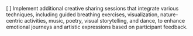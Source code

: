 [ ] Implement additional creative sharing sessions that integrate various techniques, including guided breathing exercises, visualization, nature-centric activities, music, poetry, visual storytelling, and dance, to enhance emotional journeys and artistic expressions based on participant feedback.